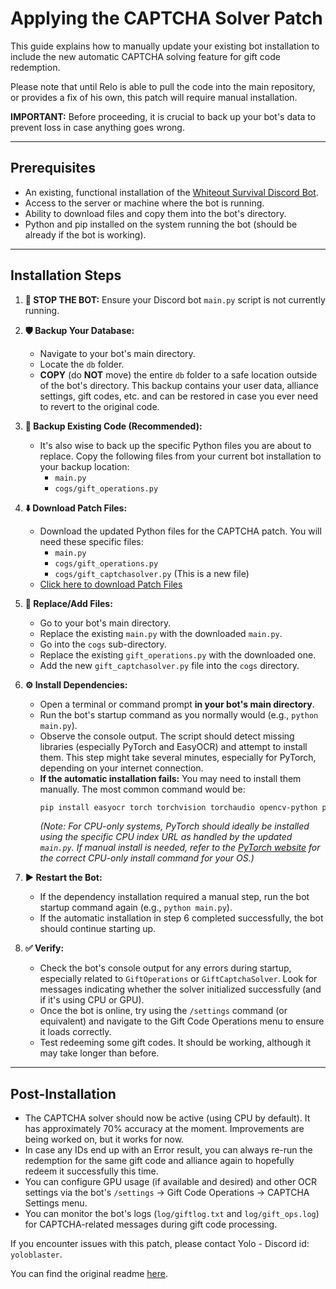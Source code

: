 # Applying the CAPTCHA Solver Patch

This guide explains how to manually update your existing bot installation to include the new automatic CAPTCHA solving feature for gift code redemption.

Please note that until Relo is able to pull the code into the main repository, or provides a fix of his own, this patch will require manual installation.

**IMPORTANT:** Before proceeding, it is crucial to back up your bot's data to prevent loss in case anything goes wrong.

---

## Prerequisites

*   An existing, functional installation of the [Whiteout Survival Discord Bot](https://github.com/Reloisback/Whiteout-Survival-Discord-Bot).
*   Access to the server or machine where the bot is running.
*   Ability to download files and copy them into the bot's directory.
*   Python and pip installed on the system running the bot (should be already if the bot is working).

---

## Installation Steps

1.  **🛑 STOP THE BOT:** Ensure your Discord bot `main.py` script is not currently running.

2.  **🛡️ Backup Your Database:**
    *   Navigate to your bot's main directory.
    *   Locate the `db` folder.
    *   **COPY** (do **NOT** move) the entire `db` folder to a safe location outside of the bot's directory. This backup contains your user data, alliance settings, gift codes, etc. and can be restored in case you ever need to revert to the original code.

3.  **💾 Backup Existing Code (Recommended):**
    *   It's also wise to back up the specific Python files you are about to replace. Copy the following files from your current bot installation to your backup location:
        *   `main.py`
        *   `cogs/gift_operations.py`

4.  **⬇️ Download Patch Files:**
    *   Download the updated Python files for the CAPTCHA patch. You will need these specific files:
        *   `main.py`
        *   `cogs/gift_operations.py`
        *   `cogs/gift_captchasolver.py` (This is a new file)
    *   [Click here to download Patch Files](https://github.com/justncodes/Whiteout-Survival-Discord-Bot/releases/download/v1.0.0/1.0.0-Gift-Code-OCR.zip)

5.  **🔄 Replace/Add Files:**
    *   Go to your bot's main directory.
    *   Replace the existing `main.py` with the downloaded `main.py`.
    *   Go into the `cogs` sub-directory.
    *   Replace the existing `gift_operations.py` with the downloaded one.
    *   Add the new `gift_captchasolver.py` file into the `cogs` directory.

6.  **⚙️ Install Dependencies:**
    *   Open a terminal or command prompt **in your bot's main directory**.
    *   Run the bot's startup command as you normally would (e.g., `python main.py`).
    *   Observe the console output. The script should detect missing libraries (especially PyTorch and EasyOCR) and attempt to install them. This step might take several minutes, especially for PyTorch, depending on your internet connection.
    *   **If the automatic installation fails:** You may need to install them manually. The most common command would be:
        ```bash
        pip install easyocr torch torchvision torchaudio opencv-python pillow numpy PyYAML scipy
        ```
        *(Note: For CPU-only systems, PyTorch should ideally be installed using the specific CPU index URL as handled by the updated `main.py`. If manual install is needed, refer to the [PyTorch website](https://pytorch.org/get-started/locally/) for the correct CPU-only install command for your OS.)*

7.  **▶️ Restart the Bot:**
    *   If the dependency installation required a manual step, run the bot startup command again (e.g., `python main.py`).
    *   If the automatic installation in step 6 completed successfully, the bot should continue starting up.

8.  **✅ Verify:**
    *   Check the bot's console output for any errors during startup, especially related to `GiftOperations` or `GiftCaptchaSolver`. Look for messages indicating whether the solver initialized successfully (and if it's using CPU or GPU).
    *   Once the bot is online, try using the `/settings` command (or equivalent) and navigate to the Gift Code Operations menu to ensure it loads correctly.
    *   Test redeeming some gift codes. It should be working, although it may take longer than before.
---

## Post-Installation

*   The CAPTCHA solver should now be active (using CPU by default). It has approximately 70% accuracy at the moment. Improvements are being worked on, but it works for now.
*   In case any IDs end up with an Error result, you can always re-run the redemption for the same gift code and alliance again to hopefully redeem it successfully this time.
*   You can configure GPU usage (if available and desired) and other OCR settings via the bot's `/settings` -> Gift Code Operations -> CAPTCHA Settings menu.
*   You can monitor the bot's logs (`log/giftlog.txt` and `log/gift_ops.log`) for CAPTCHA-related messages during gift code processing.

If you encounter issues with this patch, please contact Yolo - Discord id: `yoloblaster`.

You can find the original readme [here](https://github.com/Reloisback/Whiteout-Survival-Discord-Bot/blob/main/README.md).
